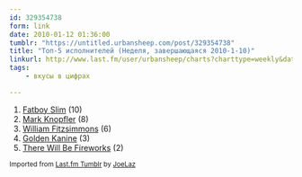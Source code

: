 ```yaml
---
id: 329354738
form: link
date: 2010-01-12 01:36:00
tumblr: "https://untitled.urbansheep.com/post/329354738"
title: "Топ-5 исполнителей (Неделя, завершающаяся 2010-1-10)"
linkurl: http://www.last.fm/user/urbansheep/charts?charttype=weekly&date_to=1263124800
tags:
    - вкусы в цифрах

---
```

<ol><li>
<a rel="nofollow" target="_blank" href="http://www.last.fm/music/Fatboy+Slim">Fatboy Slim</a> (10)</li>
<li>
<a rel="nofollow" target="_blank" href="http://www.last.fm/music/Mark+Knopfler">Mark Knopfler</a> (8)</li>
<li>
<a rel="nofollow" target="_blank" href="http://www.last.fm/music/William+Fitzsimmons">William Fitzsimmons</a> (6)</li>
<li>
<a rel="nofollow" target="_blank" href="http://www.last.fm/music/Golden+Kanine">Golden Kanine</a> (3)</li>
<li>
<a rel="nofollow" target="_blank" href="http://www.last.fm/music/There+Will+Be+Fireworks">There Will Be Fireworks</a> (2)</li>
</ol><p><small>Imported from <a rel="nofollow" target="_blank" href="http://joelaz.com/post/23488847/last-fm-tumblr-weekly-top-artists">Last.fm Tumblr</a> by <a rel="nofollow" target="_blank" href="http://joelaz.com">JoeLaz</a></small></p>
